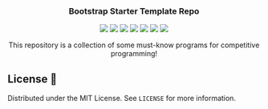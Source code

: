 
<p align="center">
  <h3 align="center">Bootstrap Starter Template Repo</h3>
  <p align="center">
    <a href="https://github.com/shefali-grg/Bootstrap-Starter-Template"><img src="https://img.shields.io/badge/hacktoberfest-2020-ff69b4.svg?style=flat-square" /></a>
  <a href="https://github.com/shefali-grg/Bootstrap-Starter-Template/graphs/contributors"><img src="https://img.shields.io/github/contributors/shefali-grg/Bootstrap-Starter-Template.svg?style=flat-square" /></a>
  <a href="http://hits.dwyl.io/Naereen/badges"><img src="http://hits.dwyl.com/shefali-grg/Bootstrap-Starter-Template.svg" /></a>
    <a href="https://github.com/shefali-grg/Bootstrap-Starter-Template/network/members"><img src="https://img.shields.io/github/forks/shefali-grg/Bootstrap-Starter-Template.svg?style=flat-square" /></a>
    <a href="https://github.com/shefali-grg/Bootstrap-Starter-Template/stargazers"><img src="https://img.shields.io/github/stars/shefali-grg/Bootstrap-Starter-Template.svg?style=flat-square" /></a>
    <a href="https://github.com/shefali-grg/Bootstrap-Starter-Template/issues"><img src="https://img.shields.io/github/issues/shefali-grg/Bootstrap-Starter-Template.svg?style=flat-square" /></a>
    <a href="https://github.com/shefali-grg/Bootstrap-Starter-Template/blob/master/LICENSE.txt"><img src="https://img.shields.io/github/license/shefali-grg/Bootstrap-Starter-Template.svg?style=flat-square" /></a>
  </p>
  <p align="center">
    This repository is a collection of some must-know programs for competitive programming!
    

<!-- LICENSE -->
## License 📜
Distributed under the MIT License. See `LICENSE` for more information.
